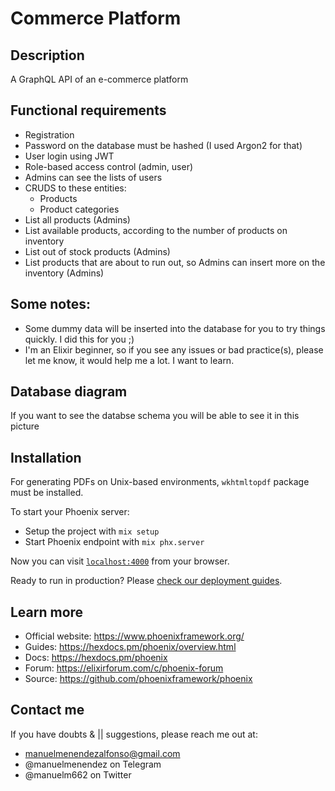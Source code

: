 # Commerce Platform

## Description

A GraphQL API of an e-commerce platform


## Functional requirements
  * Registration
  * Password on the database must be hashed (I used Argon2 for that)
  * User login using JWT
  * Role-based access control (admin, user)
  * Admins can see the lists of users
  * CRUDS to these entities:
    * Products
    * Product categories
  * List all products (Admins)
  * List available products, according to the number of products on inventory
  * List out of stock products (Admins)
  * List products that are about to run out, so Admins can insert more on the inventory (Admins)

## Some notes:
  * Some dummy data will be inserted into the database for you to try things quickly. I did this for you ;)
  * I'm an Elixir beginner, so if you see any issues or bad practice(s), please let me know, it would help me a lot. I want to learn.

## Database diagram
If you want to see the databse schema you will be able to see it in this picture


## Installation
For generating PDFs on Unix-based environments, ``` wkhtmltopdf ``` package must be installed.

To start your Phoenix server:

  * Setup the project with `mix setup`
  * Start Phoenix endpoint with `mix phx.server`

Now you can visit [`localhost:4000`](http://localhost:4000) from your browser.

Ready to run in production? Please [check our deployment guides](https://hexdocs.pm/phoenix/deployment.html).

## Learn more

  * Official website: https://www.phoenixframework.org/
  * Guides: https://hexdocs.pm/phoenix/overview.html
  * Docs: https://hexdocs.pm/phoenix
  * Forum: https://elixirforum.com/c/phoenix-forum
  * Source: https://github.com/phoenixframework/phoenix

## Contact me
If you have doubts & || suggestions, please reach me out at:
* manuelmenendezalfonso@gmail.com
* @manuelmenendez on Telegram
* @manuelm662 on Twitter
